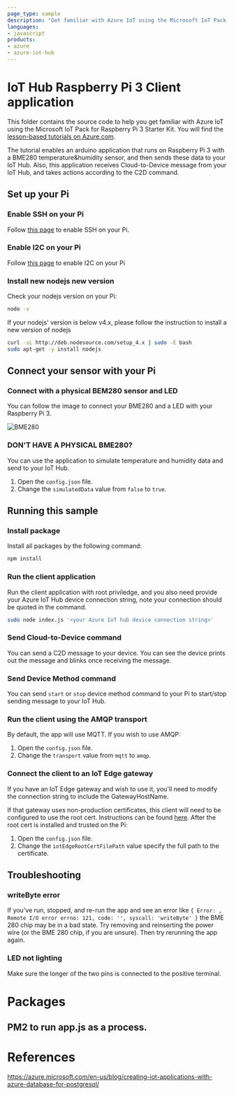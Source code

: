 ```yaml
---
page_type: sample
description: "Get familiar with Azure IoT using the Microsoft IoT Pack for Raspberry Pi 3 Starter Kit."
languages:
- javascript
products:
- azure
- azure-iot-hub
---
```

# IoT Hub Raspberry Pi 3 Client application

This folder contains the source code to help you get familiar with Azure IoT using the Microsoft IoT Pack for Raspberry Pi 3 Starter Kit. You will find the [lesson-based tutorials on Azure.com](https://docs.microsoft.com/en-us/azure/iot-hub/iot-hub-raspberry-pi-kit-node-get-started).

The tutorial enables an arduino application that runs on Raspberry Pi 3 with a BME280 temperature&humidity sensor, and then sends these data to your IoT Hub. Also, this application receives Cloud-to-Device message from your IoT Hub, and takes actions according to the C2D command.

## Set up your Pi

### Enable SSH on your Pi

Follow [this page](https://www.raspberrypi.org/documentation/remote-access/ssh/) to enable SSH on your Pi.

### Enable I2C on your Pi

Follow [this page](https://learn.adafruit.com/adafruits-raspberry-pi-lesson-4-gpio-setup/configuring-i2c#installing-kernel-support-manually) to enable I2C on your Pi

### Install new nodejs new version

Check your nodejs version on your Pi:

```bash
node -v
```

If your nodejs' version is below v4.x, please follow the instruction to install a new version of nodejs

```bash
curl -sL http://deb.nodesource.com/setup_4.x | sudo -E bash
sudo apt-get -y install nodejs
```

## Connect your sensor with your Pi

### Connect with a physical BEM280 sensor and LED

You can follow the image to connect your BME280 and a LED with your Raspberry Pi 3.

![BME280](https://docs.microsoft.com/en-us/azure/iot-hub/media/iot-hub-raspberry-pi-kit-node-get-started/3_raspberry-pi-sensor-connection.png)

### DON'T HAVE A PHYSICAL BME280?

You can use the application to simulate temperature and humidity data and send to your IoT Hub.

1. Open the `config.json` file.
1. Change the `simulatedData` value from `false` to `true`.

## Running this sample

### Install package

Install all packages by the following command:

```bash
npm install
```

### Run the client application

Run the client application with root priviledge, and you also need provide your Azure IoT Hub device connection string, note your connection should be quoted in the command.

```bash
sudo node index.js '<your Azure IoT hub device connection string>'
```

### Send Cloud-to-Device command

You can send a C2D message to your device. You can see the device prints out the message and blinks once receiving the message.

### Send Device Method command

You can send `start` or `stop` device method command to your Pi to start/stop sending message to your IoT Hub.

### Run the client using the AMQP transport

By default, the app will use MQTT. If you wish to use AMQP:

1. Open the `config.json` file.
1. Change the `transport` value from `mqtt` to `amqp`.

### Connect the client to an IoT Edge gateway

If you have an IoT Edge gateway and wish to use it, you'll need to modify the connection string to include the GatewayHostName.

If that gateway uses non-production certificates, this client will need to be configured to use the root cert. Instructions can be found [here](https://docs.microsoft.com/en-us/azure/iot-edge/how-to-create-transparent-gateway). After the root cert is installed and trusted on the Pi:

1. Open the `config.json` file.
1. Change the `iotEdgeRootCertFilePath` value specify the full path to the certificate.

## Troubleshooting

### writeByte error

If you've run, stopped, and re-run the app and see an error like `{ Error: , Remote I/O error errno: 121, code: '', syscall: 'writeByte' }` the BME 280 chip may be in a bad state. Try removing and reinserting the power wire (or the BME 280 chip, if you are unsure). Then try rerunning the app again.

### LED not lighting

Make sure the longer of the two pins is connected to the positive terminal.

# Packages
## PM2 to run app.js as a process.

# References
https://azure.microsoft.com/en-us/blog/creating-iot-applications-with-azure-database-for-postgresql/

